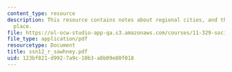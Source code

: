 ```yaml
---
content_type: resource
description: This resource contains notes about regional cities, and the limit of
  place.
file: https://ol-ocw-studio-app-qa.s3.amazonaws.com/courses/11-329-social-theory-and-the-city-fall-2005/123bf821d9927a9c10b3a8b09e80f018_ssn12_r_sawhney.pdf
file_type: application/pdf
resourcetype: Document
title: ssn12_r_sawhney.pdf
uid: 123bf821-d992-7a9c-10b3-a8b09e80f018
---
```

